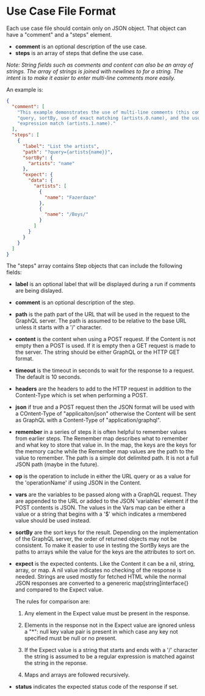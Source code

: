 # Use Case File Format

Each use case file should contain only on JSON object. That object can have a "comment" and a "steps" element.

 - **comment** is an optional description of the use case.
 - **steps** is an array of steps that define the use case.

_Note: String fields such as comments and content can also be an array of strings. The array of strings is joined with newlines to for a string. The intent is to make it easier to enter multi-line comments more easily._

An example is:

```json
{
  "comment": [
    "This example demonstrates the use of multi-line comments (this comment), a GET",
    "query, sortBy, use of exact matching (artists.0.name), and the use of a regular",
    "expression match (artists.1.name)."
  ],
  "steps": [
    {
      "label": "List the artists",
      "path": "?query={artists{name}}",
      "sortBy": {
        "artists": "name"
      },
      "expect": {
        "data": {
          "artists": [
            {
              "name": "Fazerdaze"
            },
            {
              "name": "/Boys/"
            }
          ]
        }
      }
    }
  ]
}
```

The "steps" array contains Step objects that can include the following fields:

 - **label** is an optional label that will be displayed during a run
   if comments are being dislayed.

 - **comment** is an optional description of the step.

 - **path** is the path part of the URL that will be used in the
   request to the GraphQL server. The path is assumed to be relative
   to the base URL unless it starts with a '/' character.

 - **content** is the content when using a POST request. If the
   Content is not empty then a POST is used. If it is empty then a GET
   request is made to the server. The string should be either GraphQL
   or the HTTP GET format.

 - **timeout** is the timeout in seconds to wait for the response to a
   request. The default is 10 seconds.

 - **headers** are the headers to add to the HTTP request in addition
   to the Content-Type which is set when performing a POST.

 - **json** if true and a POST request then the JSON format will be
   used with a COntent-Type of "applicaiton/json" otherwise the
   Content will be sent as GraphQL with a Content-Type of
   "application/graphql".

 - **remember** in a series of steps it is often helpful to remember
   values from earlier steps. The Remember map describes what to
   remember and what key to store that value in. In the map, the keys
   are the keys for the memory cache while the Remember map values are
   the path to the value to remember. The path is a simple dot
   delimited path. It is not a full JSON path (maybe in the future).

 - **op** is the operation to include in either the URL query or as a
   value for the 'operationName' if using JSON in the Content.

 - **vars** are the variables to be passed along with a GraphQL
   request. They are appended to the URL or added to the JSON
   'variables' element if the POST contents is JSON. The values in the
   Vars map can be either a value or a string that begins with a '$'
   which indicates a rmembered value should be used instead.

 - **sortBy** are the sort keys for the result. Depending on the
   implementation of the GraphQL server, the order of returned objects
   may not be consistent. To make it easier to use in testing the
   SortBy keys are the paths to arrays while the value for the keys
   are the attributes to sort on.

 - **expect** is the expected contents. Like the Content it can be a
   nil, string, array, or map. A nil value indicates no checking of
   the response is needed. Strings are used mostly for fetched HTML
   while the normal JSON responses are converted to a genereric
   map[string]interface{} and compared to the Expect value.

   The rules for comparison are:

    1) Any element in the Expect value must be present in the response.

    2) Elements in the response not in the Expect value are ignored unless a
       "*": null key value pair is present in which case any key not specified
       must be null or no present.

    3) If the Expect value is a string that starts and ends with a '/'
       character the string is assumed to be a regular expression is
       matched against the string in the reponse.

    4) Maps and arrays are followed recursively.

 - **status** indicates the expected status code of the response if set.
